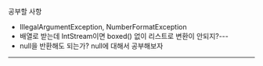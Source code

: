 공부할 사항

- IllegalArgumentException, NumberFormatException
- 배열로 받는데 IntStream이면 boxed() 없이 리스트로 변환이 안되지?---
- null을 반환해도 되는가? null에 대해서 공부해보자

---


